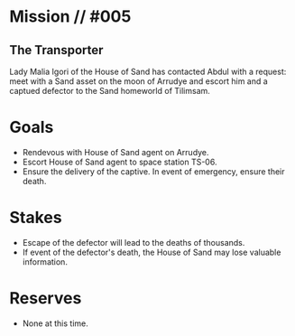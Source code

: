 # Mission // #005
## The Transporter

Lady Malia Igori of the House of Sand has contacted Abdul with a request: meet with a Sand asset on the moon of Arrudye and escort him and a captued defector to the Sand homeworld of Tilimsam.

# Goals
- Rendevous with House of Sand agent on Arrudye.
- Escort House of Sand agent to space station TS-06. 
- Ensure the delivery of the captive. In event of emergency, ensure their death.

# Stakes
- Escape of the defector will lead to the deaths of thousands.
- If event of the defector's death, the House of Sand may lose valuable information.

# Reserves
- None at this time.